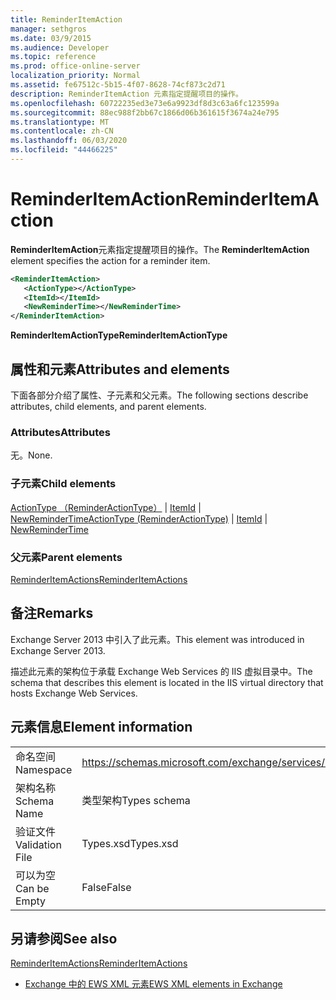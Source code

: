 ```yaml
---
title: ReminderItemAction
manager: sethgros
ms.date: 03/9/2015
ms.audience: Developer
ms.topic: reference
ms.prod: office-online-server
localization_priority: Normal
ms.assetid: fe67512c-5b15-4f07-8628-74cf873c2d71
description: ReminderItemAction 元素指定提醒项目的操作。
ms.openlocfilehash: 60722235ed3e73e6a9923df8d3c63a6fc123599a
ms.sourcegitcommit: 88ec988f2bb67c1866d06b361615f3674a24e795
ms.translationtype: MT
ms.contentlocale: zh-CN
ms.lasthandoff: 06/03/2020
ms.locfileid: "44466225"
---
```

# <a name="reminderitemaction"></a><span data-ttu-id="3531f-103">ReminderItemAction</span><span class="sxs-lookup"><span data-stu-id="3531f-103">ReminderItemAction</span></span>

<span data-ttu-id="3531f-104">**ReminderItemAction**元素指定提醒项目的操作。</span><span class="sxs-lookup"><span data-stu-id="3531f-104">The **ReminderItemAction** element specifies the action for a reminder item.</span></span> 
  
```XML
<ReminderItemAction>
   <ActionType></ActionType>
   <ItemId></ItemId>
   <NewReminderTime></NewReminderTime>
</ReminderItemAction>
```

 <span data-ttu-id="3531f-105">**ReminderItemActionType**</span><span class="sxs-lookup"><span data-stu-id="3531f-105">**ReminderItemActionType**</span></span>
## <a name="attributes-and-elements"></a><span data-ttu-id="3531f-106">属性和元素</span><span class="sxs-lookup"><span data-stu-id="3531f-106">Attributes and elements</span></span>

<span data-ttu-id="3531f-107">下面各部分介绍了属性、子元素和父元素。</span><span class="sxs-lookup"><span data-stu-id="3531f-107">The following sections describe attributes, child elements, and parent elements.</span></span>
  
### <a name="attributes"></a><span data-ttu-id="3531f-108">Attributes</span><span class="sxs-lookup"><span data-stu-id="3531f-108">Attributes</span></span>

<span data-ttu-id="3531f-109">无。</span><span class="sxs-lookup"><span data-stu-id="3531f-109">None.</span></span>
  
### <a name="child-elements"></a><span data-ttu-id="3531f-110">子元素</span><span class="sxs-lookup"><span data-stu-id="3531f-110">Child elements</span></span>

<span data-ttu-id="3531f-111">[ActionType （ReminderActionType）](actiontype-reminderactiontype.md)  | [ItemId](itemid.md)  | [NewReminderTime](newremindertime.md)</span><span class="sxs-lookup"><span data-stu-id="3531f-111">[ActionType (ReminderActionType)](actiontype-reminderactiontype.md) | [ItemId](itemid.md) | [NewReminderTime](newremindertime.md)</span></span>
  
### <a name="parent-elements"></a><span data-ttu-id="3531f-112">父元素</span><span class="sxs-lookup"><span data-stu-id="3531f-112">Parent elements</span></span>

[<span data-ttu-id="3531f-113">ReminderItemActions</span><span class="sxs-lookup"><span data-stu-id="3531f-113">ReminderItemActions</span></span>](reminderitemactions.md)
  
## <a name="remarks"></a><span data-ttu-id="3531f-114">备注</span><span class="sxs-lookup"><span data-stu-id="3531f-114">Remarks</span></span>

<span data-ttu-id="3531f-115">Exchange Server 2013 中引入了此元素。</span><span class="sxs-lookup"><span data-stu-id="3531f-115">This element was introduced in Exchange Server 2013.</span></span>
  
<span data-ttu-id="3531f-116">描述此元素的架构位于承载 Exchange Web Services 的 IIS 虚拟目录中。</span><span class="sxs-lookup"><span data-stu-id="3531f-116">The schema that describes this element is located in the IIS virtual directory that hosts Exchange Web Services.</span></span>
  
## <a name="element-information"></a><span data-ttu-id="3531f-117">元素信息</span><span class="sxs-lookup"><span data-stu-id="3531f-117">Element information</span></span>

|||
|:-----|:-----|
|<span data-ttu-id="3531f-118">命名空间</span><span class="sxs-lookup"><span data-stu-id="3531f-118">Namespace</span></span>  <br/> |https://schemas.microsoft.com/exchange/services/2006/types  <br/> |
|<span data-ttu-id="3531f-119">架构名称</span><span class="sxs-lookup"><span data-stu-id="3531f-119">Schema Name</span></span>  <br/> |<span data-ttu-id="3531f-120">类型架构</span><span class="sxs-lookup"><span data-stu-id="3531f-120">Types schema</span></span>  <br/> |
|<span data-ttu-id="3531f-121">验证文件</span><span class="sxs-lookup"><span data-stu-id="3531f-121">Validation File</span></span>  <br/> |<span data-ttu-id="3531f-122">Types.xsd</span><span class="sxs-lookup"><span data-stu-id="3531f-122">Types.xsd</span></span>  <br/> |
|<span data-ttu-id="3531f-123">可以为空</span><span class="sxs-lookup"><span data-stu-id="3531f-123">Can be Empty</span></span>  <br/> |<span data-ttu-id="3531f-124">False</span><span class="sxs-lookup"><span data-stu-id="3531f-124">False</span></span>  <br/> |
   
## <a name="see-also"></a><span data-ttu-id="3531f-125">另请参阅</span><span class="sxs-lookup"><span data-stu-id="3531f-125">See also</span></span>



[<span data-ttu-id="3531f-126">ReminderItemActions</span><span class="sxs-lookup"><span data-stu-id="3531f-126">ReminderItemActions</span></span>](reminderitemactions.md)


- [<span data-ttu-id="3531f-127">Exchange 中的 EWS XML 元素</span><span class="sxs-lookup"><span data-stu-id="3531f-127">EWS XML elements in Exchange</span></span>](ews-xml-elements-in-exchange.md)

